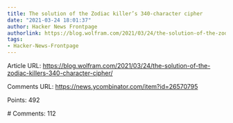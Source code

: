 ```yaml
---
title: The solution of the Zodiac killer’s 340-character cipher
date: "2021-03-24 18:01:37"
author: Hacker News Frontpage
authorlink: https://blog.wolfram.com/2021/03/24/the-solution-of-the-zodiac-killers-340-character-cipher/
tags:
- Hacker-News-Frontpage
---
```


<p>Article URL: <a href="https://blog.wolfram.com/2021/03/24/the-solution-of-the-zodiac-killers-340-character-cipher/">https://blog.wolfram.com/2021/03/24/the-solution-of-the-zodiac-killers-340-character-cipher/</a></p>
<p>Comments URL: <a href="https://news.ycombinator.com/item?id=26570795">https://news.ycombinator.com/item?id=26570795</a></p>
<p>Points: 492</p>
<p># Comments: 112</p>
